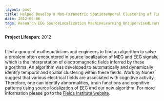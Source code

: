 ```yaml
---
layout: post
title: Helped Develop a Non-Parametric Spatiotemporal Clustering of Time-Varying Current Density Vectors in the Cerebral Cortex
date: 2012-06-06
tags: Research EEG SourceLocalization MachineLearning UnsupervisedLearning
---
```

**Project Lifespan\:** 2012  
<br>

I led a group of mathematicians and engineers to find an algorithm to solve a problem often encountered in source localization of MEG and EEG signals, which is the interpretation of electromagnetic fields inferred by these algorithms.  An algorithm was developed to automatically and dynamically identify temporal and spatial clustering within these fields.  Work by Nunez suggest that various electrical fields are associated with cognitive activity.  Therefore, one can identify abnormalities, brain functions and cognitive patterns using source localization of EEG and our new algorithm.  For more information please go to the [Fields Institute website](https://www.fields.utoronto.ca/programs/scientific/11-12/inverseprob/IPSW/problems.html ).